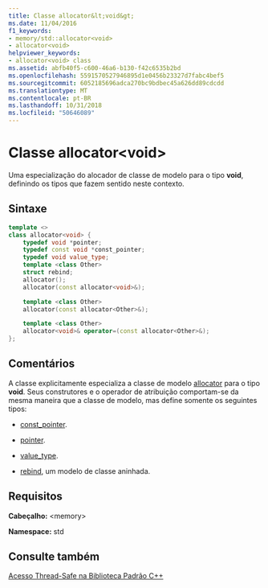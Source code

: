 ```yaml
---
title: Classe allocator&lt;void&gt;
ms.date: 11/04/2016
f1_keywords:
- memory/std::allocator<void>
- allocator<void>
helpviewer_keywords:
- allocator<void> class
ms.assetid: abfb40f5-c600-46a6-b130-f42c6535b2bd
ms.openlocfilehash: 5591570527946895d1e0456b23327d7fabc4bef5
ms.sourcegitcommit: 6052185696adca270bc9bdbec45a626dd89cdcdd
ms.translationtype: MT
ms.contentlocale: pt-BR
ms.lasthandoff: 10/31/2018
ms.locfileid: "50646089"
---
```

# <a name="allocatorltvoidgt-class"></a>Classe allocator&lt;void&gt;

Uma especialização do alocador de classe de modelo para o tipo **void**, definindo os tipos que fazem sentido neste contexto.

## <a name="syntax"></a>Sintaxe

```cpp
template <>
class allocator<void> {
    typedef void *pointer;
    typedef const void *const_pointer;
    typedef void value_type;
    template <class Other>
    struct rebind;
    allocator();
    allocator(const allocator<void>&);

    template <class Other>
    allocator(const allocator<Other>&);

    template <class Other>
    allocator<void>& operator=(const allocator<Other>&);
};
```

## <a name="remarks"></a>Comentários

A classe explicitamente especializa a classe de modelo [allocator](../standard-library/allocator-class.md) para o tipo **void**. Seus construtores e o operador de atribuição comportam-se da mesma maneira que a classe de modelo, mas define somente os seguintes tipos:

- [const_pointer](../standard-library/allocator-class.md#const_pointer).

- [pointer](../standard-library/allocator-class.md#pointer).

- [value_type](../standard-library/allocator-class.md#value_type).

- [rebind](../standard-library/allocator-class.md#rebind), um modelo de classe aninhada.

## <a name="requirements"></a>Requisitos

**Cabeçalho:** \<memory>

**Namespace:** std

## <a name="see-also"></a>Consulte também

[Acesso Thread-Safe na Biblioteca Padrão C++](../standard-library/thread-safety-in-the-cpp-standard-library.md)<br/>
